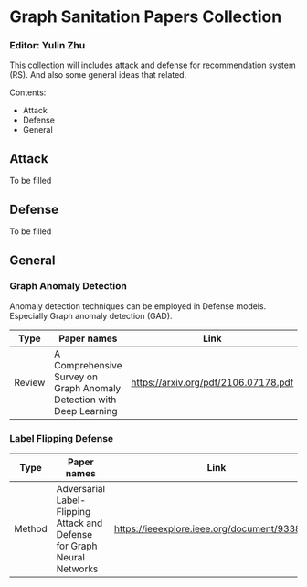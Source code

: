 # Graph Sanitation Papers Collection
### Editor: Yulin Zhu
This collection will includes attack and defense for recommendation system (RS). And also some general ideas that related.  

Contents:
- Attack
- Defense
- General

## Attack
To be filled
## Defense
To be filled
## General
### Graph Anomaly Detection
Anomaly detection techniques can be employed in Defense models. Especially Graph anomaly detection (GAD). 

| Type | Paper names | Link |
| ------ | ------ | ------|
| Review | A Comprehensive Survey on Graph Anomaly Detection with Deep Learning |https://arxiv.org/pdf/2106.07178.pdf|

### Label Flipping Defense

| Type | Paper names | Link |
| ------ | ------ | ------|
|Method|Adversarial Label-Flipping Attack and Defense for Graph Neural Networks|https://ieeexplore.ieee.org/document/9338299|
